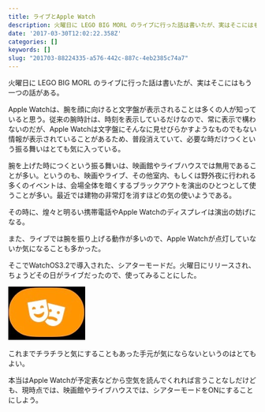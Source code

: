```yaml
---
title: ライブとApple Watch
description: 火曜日に LEGO BIG MORL のライブに行った話は書いたが、実はそこにはもう一つの話がある。
date: '2017-03-30T12:02:22.358Z'
categories: []
keywords: []
slug: "201703-88224335-a576-442c-887c-4eb2385c74a7"
---
```

火曜日に LEGO BIG MORL のライブに行った話は書いたが、実はそこにはもう一つの話がある。

Apple Watchは、腕を顔に向けると文字盤が表示されることは多くの人が知っていると思う。従来の腕時計は、時刻を表示しているだけなので、常に表示で構わないのだが、Apple Watchは文字盤にそんなに見せびらかすようなものでもない情報が表示されていることがあるため、普段消えていて、必要な時だけつくという振る舞いはとても気に入っている。

腕を上げた時につくという振る舞いは、映画館やライブハウスでは無用であることが多い。というのも、映画やライブ、その他室内、もしくは野外夜に行われる多くのイベントは、会場全体を暗くするブラックアウトを演出のひとつとして使うことが多い。最近では建物の非常灯を消すほどの気の使いようである。

その時に、煌々と明るい携帯電話やApple Watchのディスプレイは演出の妨げになる。

また、ライブでは腕を振り上げる動作が多いので、Apple Watchが点灯していないか気になることも多かった。

そこでWatchOS3.2で導入された、シアターモードだ。火曜日にリリースされ、ちょうどその日がライブだったので、使ってみることにした。

![](1__9xU9qNYMAxPRoKOB2WBoJw.jpeg)

これまでチラチラと気にすることもあった手元が気にならないというのはとてもよい。

本当はApple Watchが予定表などから空気を読んでくれれば言うことなしだけども、現時点では、映画館やライブハウスでは、シアターモードをONにすることにしよう。